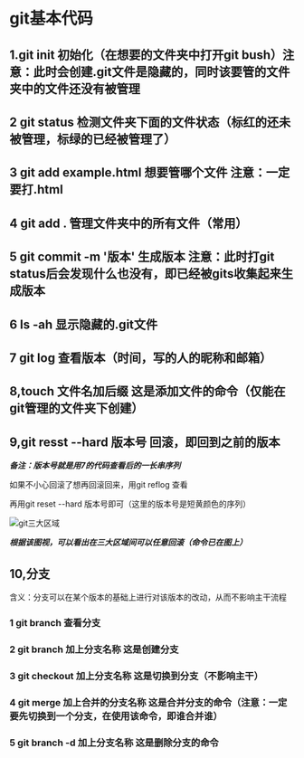 # git基本代码

## 1.git init    初始化（在想要的文件夹中打开git bush）注意：此时会创建.git文件是隐藏的，同时该要管的文件夹中的文件还没有被管理
## 2  git status    检测文件夹下面的文件状态（标红的还未被管理，标绿的已经被管理了）

## 3  git add example.html       想要管哪个文件   注意：一定要打.html
## 4  git add .    管理文件夹中的所有文件（常用）

## 5  git commit -m  '版本'       生成版本     注意：此时打git status后会发现什么也没有，即已经被gits收集起来生成版本

## 6  ls -ah  显示隐藏的.git文件

## 7  git log   查看版本（时间，写的人的昵称和邮箱）

## 8,touch 文件名加后缀       这是添加文件的命令（仅能在git管理的文件夹下创建）

## 9,git resst --hard 版本号     回滚，即回到之前的版本   

***备注：版本号就是用7的代码查看后的一长串序列***

如果不小心回滚了想再回滚回来，用git reflog 查看

再用git reset --hard 版本号即可（这里的版本号是短黄颜色的序列）

![git三大区域](https://img2018.cnblogs.com/i-beta/1583235/202002/1583235-20200217204046306-837609872.png)

***根据该图视，可以看出在三大区域间可以任意回滚（命令已在图上）***

## 10,分支

含义：分支可以在某个版本的基础上进行对该版本的改动，从而不影响主干流程

### 1  git branch 查看分支

### 2 git branch 加上分支名称     这是创建分支

### 3 git checkout 加上分支名称     这是切换到分支（不影响主干）

### 4 git merge 加上合并的分支名称      这是合并分支的命令（注意：一定要先切换到一个分支，在使用该命令，即谁合并谁）

 ### 5 git branch -d 加上分支名称     这是删除分支的命令












